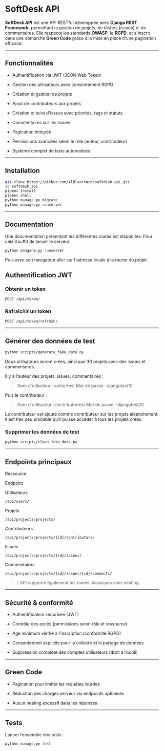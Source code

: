 
# SoftDesk API

**SoftDesk API** est une API RESTful développée avec **Django REST Framework**, permettant la gestion de projets, de tâches (issues) et de commentaires. Elle respecte les standards **OWASP**, le **RGPD**, et s'inscrit dans une démarche **Green Code** grâce à la mise en place d'une pagination efficace.

----------

## Fonctionnalités

-   Authentification via JWT (JSON Web Token)
    
-   Gestion des utilisateurs avec consentement RGPD
    
-   Création et gestion de projets
    
-   Ajout de contributeurs aux projets
    
-   Création et suivi d'issues avec priorités, tags et statuts
    
-   Commentaires sur les issues
    
-   Pagination intégrée
    
-   Permissions avancées selon le rôle (auteur, contributeur)
    
-   Système complet de tests automatisés
    

----------

## Installation

```bash
git clone https://github.com/AlBlanchard/softdesk_api.git
cd softdesk_api
pipenv install
pipenv shell
python manage.py migrate
python manage.py runserver

```

----------

## Documentation

Une documentation présentant les différentes routes est disponible.
Pour cela il suffit de lancer le serveur.

```bash
python mangane.py runserver

```

Puis avec son navigateur aller sur l'adresse locale à la racine du projet.

## Authentification JWT

### Obtenir un token

```
POST /api/token/

```

### Rafraîchir un token

```
POST /api/token/refresh/

```

----------

## Générer des données de test

```bash
python scripts/generate_fake_data.py

```

Deux utilisateurs seront créés, ainsi que 30 projets avec des issues et commentaires.

Il y a l'auteur des projets, issues, commentaires :

> Nom d'utilsateur  :   authortest
> Mot de passe      :   djangotest10

Puis le contributeur :

> Nom d'utilisateur :   contributortest
> Mot de passe      :   djangotest20

Le contributeur est ajouté comme contributeur sur les projets aléatoirement.
Il est très peu probable qu'il puisse accéder à tous les projets créés. 

### Supprimer les données de test

```bash
python scripts/clean_fake_data.py

```

----------

## Endpoints principaux

Ressource

Endpoint

Utilisateurs

`/api/users/`

Projets

`/api/projects/projects/`

Contributeurs

`/api/projects/projects/{id}/contributors/`

Issues

`/api/projects/projects/{id}/issues/`

Commentaires

`/api/projects/projects/{id}/issues/{id}/comments/`

> L’API supporte également les routes classiques sans nesting.

----------

## Sécurité & conformité

-   Authentification sécurisée (JWT)
    
-   Contrôle des accès (permissions selon rôle et ressource)
    
-   Age minimum vérifié à l’inscription (conformité RGPD)
    
-   Consentement explicite pour la collecte et le partage de données
    
-   Suppression complète des comptes utilisateurs (droit à l’oubli)
    

----------

## Green Code

-   Pagination pour limiter les requêtes lourdes
    
-   Réduction des charges serveur via endpoints optimisés
    
-   Aucun nesting excessif dans les réponses
    

----------

## Tests

Lancer l’ensemble des tests :

```bash
python manage.py test

```